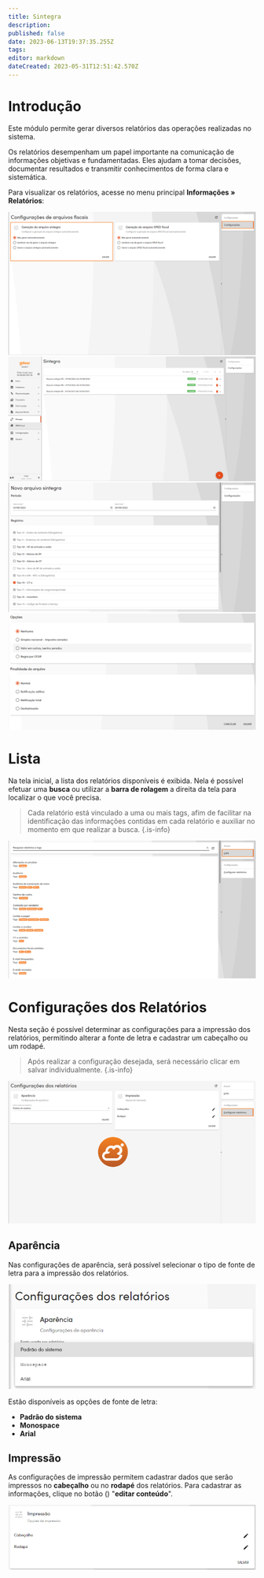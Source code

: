 ```yaml
---
title: Sintegra
description: 
published: false
date: 2023-06-13T19:37:35.255Z
tags: 
editor: markdown
dateCreated: 2023-05-31T12:51:42.570Z
---
```


# Introdução

Este módulo permite gerar diversos relatórios das operações realizadas no sistema.

Os relatórios desempenham um papel importante na comunicação de informações objetivas e fundamentadas. Eles ajudam a tomar decisões, documentar resultados e transmitir conhecimentos de forma clara e sistemática.

Para visualizar os relatórios, acesse no menu principal **Informações &raquo; Relatórios**:

![config_sintegra.png](/arquivos_fiscais/sintegra/config_sintegra.png)
![lista_sintegra.png](/arquivos_fiscais/sintegra/lista_sintegra.png)
![registro_sintegra.png](/arquivos_fiscais/sintegra/registro_sintegra.png)
![registro_sintegra1.png](/arquivos_fiscais/sintegra/registro_sintegra1.png)

# Lista
Na tela inicial, a lista dos relatórios disponíveis é exibida. Nela é possível efetuar uma **busca** ou utilizar a **barra de rolagem** a direita da tela para localizar o que você precisa.

> Cada relatório está vinculado a uma ou mais tags, afim de facilitar na identificação das informações contidas em cada relatório e auxiliar no momento em que realizar a busca.
{.is-info}

![lista_relatorios2.png](/informações/lista_relatorios2.png)


# Configurações dos Relatórios
Nesta seção é possível determinar as configurações para a impressão dos relatórios, permitindo alterar a fonte de letra e cadastrar um cabeçalho ou um rodapé.

> Após realizar a configuração desejada, será necessário clicar em <span class="mat-button mdi "> salvar</span> individualmente.
{.is-info}

![config_relatorios.png](/informações/config_relatorios.png)


## Aparência
Nas configurações de aparência, será possível selecionar o tipo de fonte de letra para a impressão dos relatórios. 

![aparencia_relatorios.png](/informações/aparencia_relatorios.png)

Estão disponíveis as opções de fonte de letra:
- **Padrão do sistema**
- **Monospace**
- **Arial**



## Impressão
As configurações de impressão permitem cadastrar dados que serão impressos no **cabeçalho** ou no **rodapé** dos relatórios. Para cadastrar as informações, clique no botão (<em class="mdi mdi-pencil"></em>) "**editar conteúdo**".

![impressao_relatorios.png](/informações/impressao_relatorios.png)

